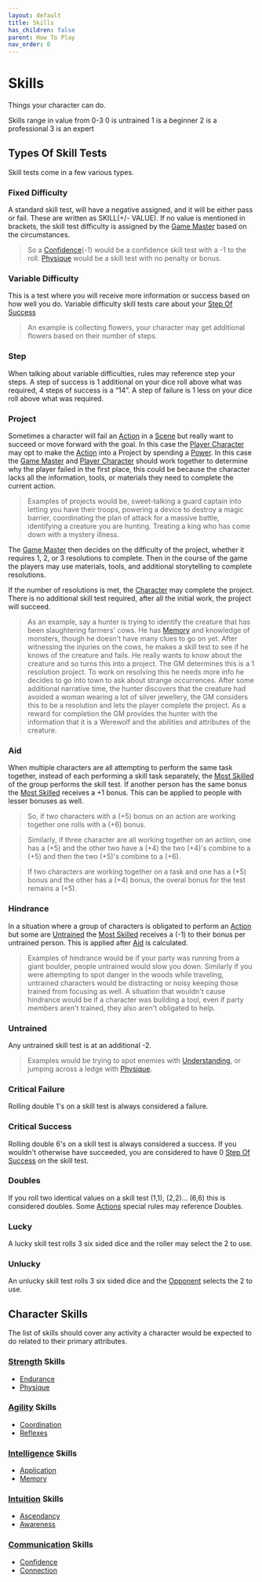 ```yaml
---
layout: default
title: Skills
has_children: false
parent: How To Play
nav_order: 0
---
```

# Skills
Things your character can do.

Skills range in value from 0-3
0 is untrained
1 is a beginner
2 is a professional
3 is an expert

## Types Of Skill Tests

Skill tests come in a few various types.
### Fixed Difficulty
A standard skill test, will have a negative assigned, and it will be either pass or fail. These are written as SKILL(+/- VALUE). If no value is mentioned in brackets, the skill test difficulty is assigned by the [Game Master](Game/Core/Terminology.md#Game%20Master) based on the circumstances. 

> So a [Confidence](Communication#Confidence)(-1) would be a confidence skill test with a -1 to the roll. [Physique](Game/Core/Strength#Physique) would be a skill test with no penalty or bonus. 

### Variable Difficulty
This is a test where you will receive more information or success based on how well you do. Variable difficulty skill tests care about your [Step Of Success](#Step)

> An example is collecting flowers, your character may get additional flowers based on their number of steps. 

### Step
When talking about variable difficulties, rules may reference step your steps. A step of success is 1 additional on your dice roll above what was required, 4 steps of success is a “14”. A step of failure is 1 less on your dice roll above what was required. 

### Project
Sometimes a character will fail an [Action](Game/Core/Terminology#Action) in a [Scene](Terminology#Scene) but really want to succeed or move forward with the goal. In this case the [Player Character](Game/Core/Terminology#Player%20Character) may opt to make the [Action](Game/Core/Terminology#Action) into a Project by spending a [Power](Game/Core/Blocks/Power). In this case the [Game Master](Game/Core/Terminology#Game%20Master) and [Player Character](Game/Core/Terminology#Player%20Character) should work together to determine why the player failed in the first place, this could be because the character lacks all the information, tools, or materials they need to complete the current action.

> Examples of projects would be, sweet-talking a guard captain into letting you have their troops, powering a device to destroy a magic barrier, coordinating the plan of attack for a massive battle, identifying a creature you are hunting. Treating a king who has come down with a mystery illness.

The [Game Master](Game/Core/Terminology#Game%20Master) then decides on the difficulty of the project, whether it requires 1, 2, or 3 resolutions to complete. Then in the course of the game the players may use materials, tools, and additional storytelling to complete resolutions. 

If the number of resolutions is met, the [Character](Game/Core/Terminology#Character) may complete the project. There is no additional skill test required, after all the initial work, the project will succeed.

> As an example, say a hunter is trying to identify the creature that has been slaughtering farmers' cows. He has [Memory](Intelligence#Memory) and knowledge of monsters, though he doesn't have many clues to go on yet. After witnessing the injuries on the cows, he makes a skill test to see if he knows of the creature and fails. He really wants to know about the creature and so turns this into a project. The GM determines this is a 1 resolution project. To work on resolving this he needs more info he decides to go into town to ask about strange occurrences.
> After some additional narrative time, the hunter discovers that the creature had avoided a woman wearing a lot of silver jewellery, the GM considers this to be a resolution and lets the player complete the project. 
> As a reward for completion the GM provides the hunter with the information that it is a Werewolf and the abilities and attributes of the creature.

### Aid
When multiple characters are all attempting to perform the same task together, instead of each performing a skill task separately, the [Most Skilled](Terminology#Most%20Skilled) of the group performs the skill test. If another person has the same bonus the [Most Skilled](Game/Core/Terminology#Most%20Skilled) receives a +1 bonus. This can be applied to people with lesser bonuses as well.

> So, if two characters with a (+5) bonus on an action are working together one rolls with a (+6) bonus.

> Similarly, if three character are all working together on an action, one has a (+5) and the other two have a (+4) the two (+4)'s combine to a (+5) and then the two (+5)'s combine to a (+6). 

> If two characters are working together on a task and one has a (+5) bonus and the other has a (+4) bonus, the overal bonus for the test remains a (+5). 

### Hindrance
In a situation where a group of characters is obligated to perform an [Action](Game/Core/Terminology#Action) but some are [Untrained](#Untrained) the [Most Skilled](Game/Core/Terminology#Most%20Skilled) receives a (-1) to their bonus per untrained person. This is applied after [Aid](#Aid) is calculated.

> Examples of hindrance would be if your party was running from a giant boulder, people untrained would slow you down. Similarly if you were attempting to spot danger in the woods while traveling, untrained characters would be distracting or noisy keeping those trained from focusing as well. A situation that wouldn't cause hindrance would be if a character was building a tool, even if party members aren't trained, they also aren't obligated to help.

### Untrained
Any untrained skill test is at an additional -2.

> Examples would be trying to spot enemies with [Understanding](Intelligence#Memory), or jumping across a ledge with [Physique](Strength#Physique). 

### Critical Failure
Rolling double 1's on a skill test is always considered a failure.

### Critical Success
Rolling double 6's on a skill test is always considered a success. If you wouldn't otherwise have succeeded, you are considered to have 0 [Step Of Success](#Step) on the skill test.

### Doubles
If you roll two identical values on a skill test (1,1), (2,2)… (6,6) this is considered doubles. Some [Actions](Terminology#Action) special rules may reference Doubles.

### Lucky
A lucky skill test rolls 3 six sided dice and the roller may select the 2 to use.

### Unlucky
An unlucky skill test rolls 3 six sided dice and the [Opponent](Game/Core/Terminology.md#Opponent) selects the 2 to use. 

## Character Skills
The list of skills should cover any activity a character would be expected to do related to their primary attributes.

### [Strength](Strength) Skills
* [Endurance](Strength#Endurance)
* [Physique](Strength#Physique)

### [Agility](Agility) Skills
* [Coordination](Agility#Coordination)
* [Reflexes](Agility#Reflexes)

### [Intelligence](Intelligence) Skills
* [Application](Intelligence#Application)
* [Memory](Intelligence#Memory)

### [Intuition](Game/Core/Intuition) Skills
* [Ascendancy](Game/Core/Intuition#Ascendancy)
* [Awareness](Game/Core/Intuition#Awareness)

### [Communication](Communication) Skills
* [Confidence](Communication#Confidence)
* [Connection](Communication#Connection)